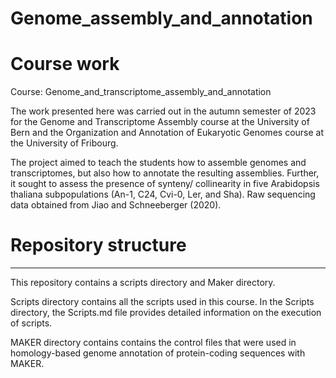 # Genome_assembly_and_annotation
# Course work
Course: Genome_and_transcriptome_assembly_and_annotation



The work presented here was carried out in the autumn semester of 2023 for the Genome and Transcriptome Assembly course at the University of Bern and the Organization and Annotation of Eukaryotic Genomes course at the University of Fribourg.

The project aimed to teach the students how to assemble genomes and transcriptomes, but also how to annotate the resulting assemblies. Further, it sought to assess the presence of synteny/ collinearity in five Arabidopsis thaliana subpopulations (An-1, C24, Cvi-0, Ler, and Sha). Raw sequencing data obtained from Jiao and Schneeberger (2020). 

# Repository structure
-----------------------------------------------------------------------------------------------------------------------------------------------------------------------
This repository contains a scripts directory and Maker directory.

Scripts directory contains all the scripts used in this course. In the Scripts directory, the Scripts.md file provides detailed information on the execution of scripts.

MAKER directory contains contains the control files that were used in homology-based genome annotation of protein-coding sequences with MAKER.
